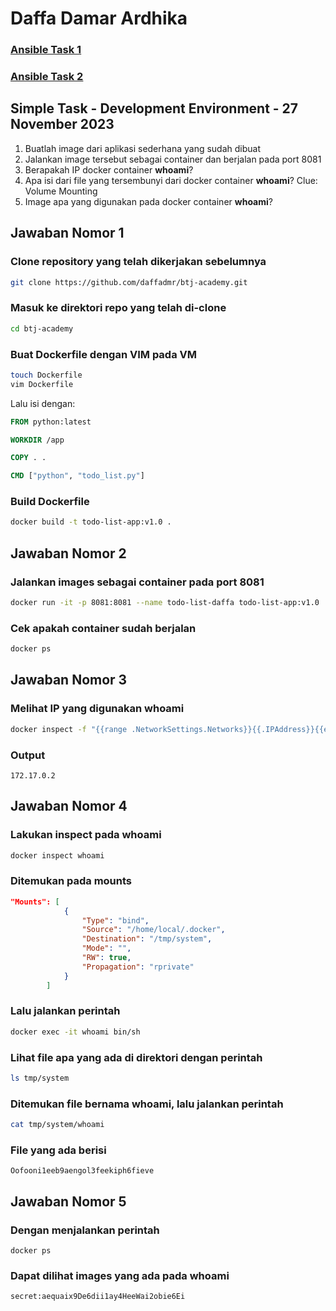 # Daffa Damar Ardhika

### [Ansible Task 1](https://github.com/daffadmr/btj-academy/tree/main/ansible_task1)
### [Ansible Task 2](https://github.com/daffadmr/btj-academy/tree/main/ansible_task2)

## Simple Task - Development Environment - 27 November 2023

1. Buatlah image dari aplikasi sederhana yang sudah dibuat
2. Jalankan image tersebut sebagai container dan berjalan pada port 8081
3. Berapakah IP docker container **whoami**?
4. Apa isi dari file yang tersembunyi dari docker container **whoami**? Clue: Volume Mounting
5. Image apa yang digunakan pada docker container **whoami**?

## Jawaban Nomor 1
### Clone repository yang telah dikerjakan sebelumnya
```bash
git clone https://github.com/daffadmr/btj-academy.git
```
### Masuk ke direktori repo yang telah di-clone
```bash
cd btj-academy
```
### Buat Dockerfile dengan VIM pada VM
```bash
touch Dockerfile
vim Dockerfile
```
Lalu isi dengan:
```Dockerfile
FROM python:latest

WORKDIR /app

COPY . .

CMD ["python", "todo_list.py"]
```

### Build Dockerfile
```bash
docker build -t todo-list-app:v1.0 .
```

## Jawaban Nomor 2
### Jalankan images sebagai container pada port 8081
```bash
docker run -it -p 8081:8081 --name todo-list-daffa todo-list-app:v1.0
```    
### Cek apakah container sudah berjalan
```bash
docker ps
```
## Jawaban Nomor 3
### Melihat IP yang digunakan whoami
```bash
docker inspect -f "{{range .NetworkSettings.Networks}}{{.IPAddress}}{{end}}" whoami
```
### Output
```
172.17.0.2
```
## Jawaban Nomor 4
### Lakukan inspect pada whoami
```bash
docker inspect whoami
```
### Ditemukan pada mounts
```json
"Mounts": [
            {
                "Type": "bind",
                "Source": "/home/local/.docker",
                "Destination": "/tmp/system",
                "Mode": "",
                "RW": true,
                "Propagation": "rprivate"
            }
        ]
```
### Lalu jalankan perintah
```bash
docker exec -it whoami bin/sh
```
### Lihat file apa yang ada di direktori dengan perintah
```bash
ls tmp/system
```

### Ditemukan file bernama whoami, lalu jalankan perintah
```bash
cat tmp/system/whoami
```

### File yang ada berisi
```
Oofooni1eeb9aengol3feekiph6fieve
```
## Jawaban Nomor 5
### Dengan menjalankan perintah
```
docker ps
```
### Dapat dilihat images yang ada pada whoami
```
secret:aequaix9De6dii1ay4HeeWai2obie6Ei
```